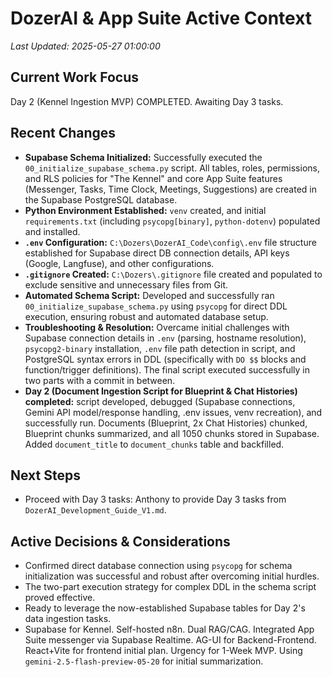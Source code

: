 # DozerAI & App Suite Active Context

*Last Updated: 2025-05-27 01:00:00*

## Current Work Focus

Day 2 (Kennel Ingestion MVP) COMPLETED. Awaiting Day 3 tasks.

## Recent Changes

- **Supabase Schema Initialized:** Successfully executed the `00_initialize_supabase_schema.py` script. All tables, roles, permissions, and RLS policies for "The Kennel" and core App Suite features (Messenger, Tasks, Time Clock, Meetings, Suggestions) are created in the Supabase PostgreSQL database.
- **Python Environment Established:** `venv` created, and initial `requirements.txt` (including `psycopg[binary]`, `python-dotenv`) populated and installed.
- **`.env` Configuration:** `C:\Dozers\DozerAI_Code\config\.env` file structure established for Supabase direct DB connection details, API keys (Google, Langfuse), and other configurations.
- **`.gitignore` Created:** `C:\Dozers\.gitignore` file created and populated to exclude sensitive and unnecessary files from Git.
- **Automated Schema Script:** Developed and successfully ran `00_initialize_supabase_schema.py` using `psycopg` for direct DDL execution, ensuring robust and automated database setup.
- **Troubleshooting & Resolution:** Overcame initial challenges with Supabase connection details in `.env` (parsing, hostname resolution), `psycopg2-binary` installation, `.env` file path detection in script, and PostgreSQL syntax errors in DDL (specifically with `DO $$` blocks and function/trigger definitions). The final script executed successfully in two parts with a commit in between.
- **Day 2 (Document Ingestion Script for Blueprint & Chat Histories) completed:** script developed, debugged (Supabase connections, Gemini API model/response handling, .env issues, venv recreation), and successfully run. Documents (Blueprint, 2x Chat Histories) chunked, Blueprint chunks summarized, and all 1050 chunks stored in Supabase. Added `document_title` to `document_chunks` table and backfilled.

## Next Steps

- Proceed with Day 3 tasks: Anthony to provide Day 3 tasks from `DozerAI_Development_Guide_V1.md`.

## Active Decisions & Considerations

- Confirmed direct database connection using `psycopg` for schema initialization was successful and robust after overcoming initial hurdles.
- The two-part execution strategy for complex DDL in the schema script proved effective.
- Ready to leverage the now-established Supabase tables for Day 2's data ingestion tasks.
- Supabase for Kennel. Self-hosted n8n. Dual RAG/CAG. Integrated App Suite messenger via Supabase Realtime. AG-UI for Backend-Frontend. React+Vite for frontend initial plan. Urgency for 1-Week MVP. Using `gemini-2.5-flash-preview-05-20` for initial summarization.